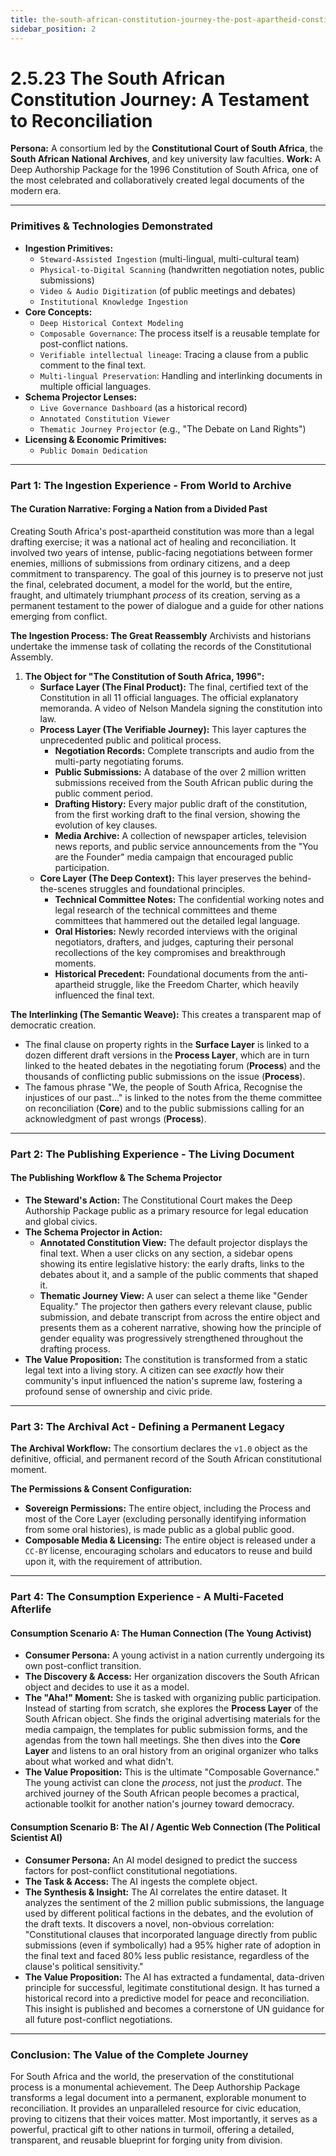 ```yaml
---
title: the-south-african-constitution-journey-the-post-apartheid-constitution
sidebar_position: 2
---
```


# 2.5.23 The South African Constitution Journey: A Testament to Reconciliation

**Persona:** A consortium led by the **Constitutional Court of South Africa**, the **South African National Archives**, and key university law faculties.
**Work:** A Deep Authorship Package for the 1996 Constitution of South Africa, one of the most celebrated and collaboratively created legal documents of the modern era.

---

### **Primitives & Technologies Demonstrated**

*   **Ingestion Primitives:**
    *   `Steward-Assisted Ingestion` (multi-lingual, multi-cultural team)
    *   `Physical-to-Digital Scanning` (handwritten negotiation notes, public submissions)
    *   `Video & Audio Digitization` (of public meetings and debates)
    *   `Institutional Knowledge Ingestion`
*   **Core Concepts:**
    *   `Deep Historical Context Modeling`
    *   `Composable Governance`: The process itself is a reusable template for post-conflict nations.
    *   `Verifiable intellectual lineage`: Tracing a clause from a public comment to the final text.
    *   `Multi-lingual Preservation`: Handling and interlinking documents in multiple official languages.
*   **Schema Projector Lenses:**
    *   `Live Governance Dashboard` (as a historical record)
    *   `Annotated Constitution Viewer`
    *   `Thematic Journey Projector` (e.g., "The Debate on Land Rights")
*   **Licensing & Economic Primitives:**
    *   `Public Domain Dedication`

---

### **Part 1: The Ingestion Experience - From World to Archive**

#### **The Curation Narrative: Forging a Nation from a Divided Past**
Creating South Africa's post-apartheid constitution was more than a legal drafting exercise; it was a national act of healing and reconciliation. It involved two years of intense, public-facing negotiations between former enemies, millions of submissions from ordinary citizens, and a deep commitment to transparency. The goal of this journey is to preserve not just the final, celebrated document, a model for the world, but the entire, fraught, and ultimately triumphant *process* of its creation, serving as a permanent testament to the power of dialogue and a guide for other nations emerging from conflict.

**The Ingestion Process: The Great Reassembly**
Archivists and historians undertake the immense task of collating the records of the Constitutional Assembly.

1.  **The Object for "The Constitution of South Africa, 1996":**
    *   **Surface Layer (The Final Product):** The final, certified text of the Constitution in all 11 official languages. The official explanatory memoranda. A video of Nelson Mandela signing the constitution into law.
    *   **Process Layer (The Verifiable Journey):** This layer captures the unprecedented public and political process.
        *   **Negotiation Records:** Complete transcripts and audio from the multi-party negotiating forums.
        *   **Public Submissions:** A database of the over 2 million written submissions received from the South African public during the public comment period.
        *   **Drafting History:** Every major public draft of the constitution, from the first working draft to the final version, showing the evolution of key clauses.
        *   **Media Archive:** A collection of newspaper articles, television news reports, and public service announcements from the "You are the Founder" media campaign that encouraged public participation.
    *   **Core Layer (The Deep Context):** This layer preserves the behind-the-scenes struggles and foundational principles.
        *   **Technical Committee Notes:** The confidential working notes and legal research of the technical committees and theme committees that hammered out the detailed legal language.
        *   **Oral Histories:** Newly recorded interviews with the original negotiators, drafters, and judges, capturing their personal recollections of the key compromises and breakthrough moments.
        *   **Historical Precedent:** Foundational documents from the anti-apartheid struggle, like the Freedom Charter, which heavily influenced the final text.

**The Interlinking (The Semantic Weave):**
This creates a transparent map of democratic creation.
*   The final clause on property rights in the **Surface Layer** is linked to a dozen different draft versions in the **Process Layer**, which are in turn linked to the heated debates in the negotiating forum (**Process**) and the thousands of conflicting public submissions on the issue (**Process**).
*   The famous phrase "We, the people of South Africa, Recognise the injustices of our past..." is linked to the notes from the theme committee on reconciliation (**Core**) and to the public submissions calling for an acknowledgment of past wrongs (**Process**).

---

### **Part 2: The Publishing Experience - The Living Document**

#### **The Publishing Workflow & The Schema Projector**
*   **The Steward's Action:** The Constitutional Court makes the Deep Authorship Package public as a primary resource for legal education and global civics.
*   **The Schema Projector in Action:**
    *   **Annotated Constitution View:** The default projector displays the final text. When a user clicks on any section, a sidebar opens showing its entire legislative history: the early drafts, links to the debates about it, and a sample of the public comments that shaped it.
    *   **Thematic Journey View:** A user can select a theme like "Gender Equality." The projector then gathers every relevant clause, public submission, and debate transcript from across the entire object and presents them as a coherent narrative, showing how the principle of gender equality was progressively strengthened throughout the drafting process.
*   **The Value Proposition:** The constitution is transformed from a static legal text into a living story. A citizen can see *exactly* how their community's input influenced the nation's supreme law, fostering a profound sense of ownership and civic pride.

---

### **Part 3: The Archival Act - Defining a Permanent Legacy**

**The Archival Workflow:**
The consortium declares the `v1.0` object as the definitive, official, and permanent record of the South African constitutional moment.

**The Permissions & Consent Configuration:**
*   **Sovereign Permissions:** The entire object, including the Process and most of the Core Layer (excluding personally identifying information from some oral histories), is made public as a global public good.
*   **Composable Media & Licensing:** The entire object is released under a `CC-BY` license, encouraging scholars and educators to reuse and build upon it, with the requirement of attribution.

---

### **Part 4: The Consumption Experience - A Multi-Faceted Afterlife**

#### **Consumption Scenario A: The Human Connection (The Young Activist)**
*   **Consumer Persona:** A young activist in a nation currently undergoing its own post-conflict transition.
*   **The Discovery & Access:** Her organization discovers the South African object and decides to use it as a model.
*   **The "Aha!" Moment:** She is tasked with organizing public participation. Instead of starting from scratch, she explores the **Process Layer** of the South African object. She finds the original advertising materials for the media campaign, the templates for public submission forms, and the agendas from the town hall meetings. She then dives into the **Core Layer** and listens to an oral history from an original organizer who talks about what worked and what didn't.
*   **The Value Proposition:** This is the ultimate "Composable Governance." The young activist can clone the *process*, not just the *product*. The archived journey of the South African people becomes a practical, actionable toolkit for another nation's journey toward democracy.

#### **Consumption Scenario B: The AI / Agentic Web Connection (The Political Scientist AI)**
*   **Consumer Persona:** An AI model designed to predict the success factors for post-conflict constitutional negotiations.
*   **The Task & Access:** The AI ingests the complete object.
*   **The Synthesis & Insight:** The AI correlates the entire dataset. It analyzes the sentiment of the 2 million public submissions, the language used by different political factions in the debates, and the evolution of the draft texts. It discovers a novel, non-obvious correlation: "Constitutional clauses that incorporated language directly from public submissions (even if symbolically) had a 95% higher rate of adoption in the final text and faced 80% less public resistance, regardless of the clause's political sensitivity."
*   **The Value Proposition:** The AI has extracted a fundamental, data-driven principle for successful, legitimate constitutional design. It has turned a historical record into a predictive model for peace and reconciliation. This insight is published and becomes a cornerstone of UN guidance for all future post-conflict negotiations.

---

### **Conclusion: The Value of the Complete Journey**
For South Africa and the world, the preservation of the constitutional process is a monumental achievement. The Deep Authorship Package transforms a legal document into a permanent, explorable monument to reconciliation. It provides an unparalleled resource for civic education, proving to citizens that their voices matter. Most importantly, it serves as a powerful, practical gift to other nations in turmoil, offering a detailed, transparent, and reusable blueprint for forging unity from division.
